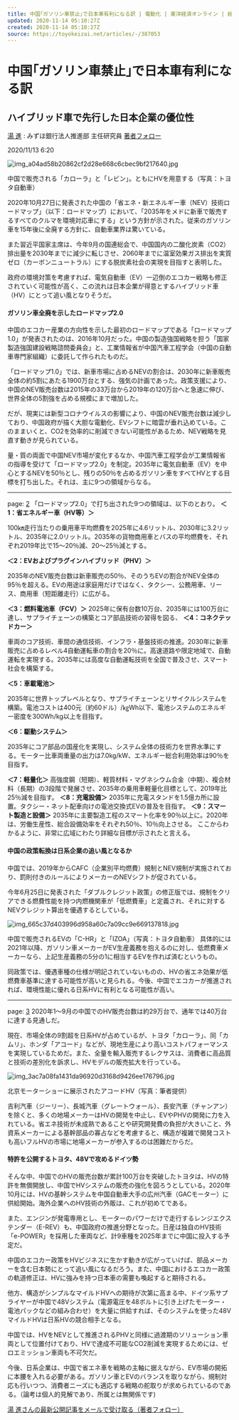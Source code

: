 ```yaml
---
title: 中国｢ガソリン車禁止｣で日本車有利になる訳 | 電動化 | 東洋経済オンライン | 経済ニュースの新基準
updated: 2020-11-14 05:10:27Z
created: 2020-11-14 05:10:27Z
source: https://toyokeizai.net/articles/-/387053
---
```


# 中国｢ガソリン車禁止｣で日本車有利になる訳

## ハイブリッド車で先行した日本企業の優位性

 [湯 進](https://toyokeizai.net/list/author/%E6%B9%AF_%E9%80%B2) : みずほ銀行法人推進部 主任研究員    [著者フォロー](https://id.toyokeizai.net/fm/?author_id=3528&author_name=%E6%B9%AF+%E9%80%B2&referer=%2Farticles%2F-%2F387053%3Fismmark%3Da)

2020/11/13 6:20

![img_a04ad58b20862cf2d28e668c6cbec9bf217640.jpg](../_resources/img_a04ad58b20862cf2d28e668c6cbec9bf217640.jpg)

中国で販売される「カローラ」と「レビン」。ともにHVを用意する（写真：トヨタ自動車）

2020年10月27日に発表された中国の「省エネ・新エネルギー車（NEV）技術ロードマップ」（以下：ロードマップ）において、「2035年をメドに新車で販売するすべてのクルマを環境対応車にする」という方針が示された。従来のガソリン車を15年後に全廃する方針に、自動車業界は驚いている。

また習近平国家主席は、今年9月の国連総会で、中国国内の二酸化炭素（CO2）排出量を2030年までに減少に転じさせ、2060年までに温室効果ガス排出を実質ゼロ（カーボンニュートラル）にする脱炭素社会の実現を目指すと表明した。

政府の環境対策を考慮すれば、電気自動車（EV）一辺倒のエコカー戦略も修正されていく可能性が高く、この流れは日本企業が得意とするハイブリッド車（HV）にとって追い風となりそうだ。

#### ガソリン車全廃を示したロードマップ2.0

中国のエコカー産業の方向性を示した最初のロードマップである「ロードマップ1.0」が発表されたのは、2016年10月だった。中国の製造強国戦略を担う「国家製造強国建設戦略諮問委員会」と、工業情報省が中国汽車工程学会（中国の自動車専門家組織）に委託して作られたものだ。

「ロードマップ1.0」では、新車市場に占めるNEVの割合は、2030年に新車販売全体の約5割にあたる1900万台とする、強気の計画であった。政策支援により、中国のNEV販売台数は2015年の33万台から2019年の120万台へと急速に伸び、世界全体の5割強を占める規模にまで増加した。

だが、現実には新型コロナウイルスの影響により、中国のNEV販売台数は減少しており、中国政府が描く大胆な電動化、EVシフトに暗雲が垂れ込めている。このままいくと、CO2を効率的に削減できない可能性があるため、NEV戦略を見直す動きが見られている。

量・質の両面で中国NEV市場が変化するなか、中国汽車工程学会が工業情報省の指導を受けて「ロードマップ2.0」を制定。2035年に電気自動車（EV）を中心とするNEVを50％とし、残りの50％を占めるガソリン車をすべてHVとする目標を打ち出した。それは、主に9つの領域からなる。

* * *

page: [2](https://toyokeizai.net/articles/-/387053?page=2)
「ロードマップ2.0」で打ち出された9つの領域は、以下のとおり。
**＜1：省エネルギー車（HV等）＞**

100㎞走行当たりの乗用車平均燃費を2025年に4.6リットル、2030年に3.2リットル、2035年に2.0リットル。2035年の貨物商用車とバスの平均燃費を、それぞれ2019年比で15～20％減、20～25％減とする。

**＜2：EVおよびプラグインハイブリッド（PHV）＞**

2035年のNEV販売台数は新車販売の50％、そのうちEVの割合がNEV全体の95％を超える。EVの用途は家庭用だけではなく、タクシー、公務用車、リース、商用車（短距離走行）に広がる。

**＜3：燃料電池車（FCV）＞**
2025年に保有台数10万台、2035年には100万台に達し、サプライチェーンの構築とコア部品技術の習得を図る、
**＜4：コネクテッドカー＞**

車両のコア技術、車間の通信技術、インフラ・基盤技術の推進。2030年に新車販売に占めるレベル4自動運転車の割合を20％に。高速道路や限定地域で、自動運転を実現する。2035年には高度な自動運転技術を全国で普及させ、スマート社会を構築する。

**＜5：車載電池＞**

2035年に世界トップレベルとなり、サプライチェーンとリサイクルシステムを構築。電池コストは400元（約60ドル）/㎏Wh以下、電池システムのエネルギー密度を300Wh/kg以上を目指す。

**＜6：駆動システム＞**

2035年にコア部品の国産化を実現し、システム全体の技術力を世界水準にする。モーター比車両重量の出力は7.0kg/kW、エネルギー総合利用効率は90％を目指す。

**＜7：軽量化＞**
高強度鋼（短期）、軽質材料・マグネシウム合金（中期）、複合材料（長期）の3段階で発展させ、2035年の乗用車軽量化目標として、2019年比25％減を目指す。
**＜8：充電設備＞**
2035年に充電スタンドを1.5億カ所に設置。タクシー・ネット配車向けの電池交換式EVの普及を目指す。
**＜9：スマート製造と設備＞**
2035年に主要製造工程のスマート化率を90％以上に。2020年は、労働生産性、総合設備効率をそれぞれ50％、10％向上させる。
ここからわかるように、非常に広域にわたり詳細な目標が示されたと言える。

#### 中国の政策転換は日系企業の追い風となるか

中国では、2019年からCAFC（企業別平均燃費）規制とNEV規制が実施されており、罰則付きのルールによりメーカーのNEVシフトが促されている。

今年6月25日に発表された「ダブルクレジット政策」の修正版では、規制をクリアできる燃費性能を持つ内燃機関車が「低燃費車」と定義され、それに対するNEVクレジット算出を優遇するとしている。

![img_665c37d403996d958a60c7a09cc9e669137818.jpg](../_resources/img_665c37d403996d958a60c7a09cc9e669137818.jpg)

中国で販売されるEVの「C-HR」と「IZOA」（写真：トヨタ自動車）
具体的には2021年以降、ガソリン車メーカーがEV生産義務を抱えるのに対し、低燃費車メーカーなら、上記生産義務の5分の1に相当するEVを作れば済むというもの。

同政策では、優遇車種の仕様が明記されていないものの、HVの省エネ効果が低燃費車基準に達する可能性が高いと見られる。今後、中国でエコカーが推進されれば、環境性能に優れる日系HVに有利となる可能性が高い。

* * *

page: [3](https://toyokeizai.net/articles/-/387053?page=3)
2020年1～9月の中国でのHV販売台数は約29万台で、通年では40万台に達する見通しだ。

現在、市場全体の9割超を日系HVが占めているが、トヨタ「カローラ」、同「カムリ」、ホンダ「アコード」などが、現地生産により高いコストパフォーマンスを実現しているためだ。また、全量を輸入販売するレクサスは、消費者に高品質と技術の差別化を訴求し、HVモデルの販売拡大を行っている。

![img_3ac7a08fa1431da96920d3168d9426ee176796.jpg](../_resources/img_3ac7a08fa1431da96920d3168d9426ee176796.jpg)

北京モーターショーに展示されたアコードHV（写真：筆者提供）

吉利汽車（ジーリー）、長城汽車（グレートウォール）、長安汽車（チャンアン）を除くと、多くの地場メーカーはHVの開発を中止し、EVやPHVの開発に力を入れている。省エネ技術が未成熟であることや研究開発費の負担が大きいこと、外資系メーカーによる基幹部品の寡占などを考慮すると、構造が複雑で開発コストも高いフルHVの市場に地場メーカーが参入するのは困難だからだ。

#### 特許を公開するトヨタ、48Vで攻めるドイツ勢

そんな中、中国でのHVの販売台数が累計100万台を突破したトヨタは、HVの特許を無償開放し、中国でHVシステムの販売の強化を図ろうとしている。2020年10月には、HVの基幹システムを中国自動車大手の広州汽車（GACモーター）に供給開始。海外企業へのHV技術の外販は、これが初めてである。

また、エンジンが発電専用とし、モーターのパワーだけで走行するレンジエクステンダー（E-REV）も、中国政府の推進分野となった。日産は独自のHV技術「e-POWER」を採用した車両など、計9車種を2025年までに中国に投入する予定だ。

中国のエコカー政策をHVビジネスに生かす動きが広がっていけば、部品メーカーを含む日本勢にとって追い風になるだろう。また、中国におけるエコカー政策の軌道修正は、HVに強みを持つ日本車の需要も喚起すると期待される。

他方、構造がシンプルなマイルドHVへの期待が次第に高まる中、ドイツ系サプライヤーが中国で48Vシステム（電源電圧を48ボルトに引き上げたモーター・電池パックなどの組み合わせ）を大量に供給すれば、そのシステムを使った48VマイルドHVは日系HVの競合相手となる。

中国では、HVをNEVとして推進されるPHVと同様に過渡期のソリューション車両として位置付けており、HVで達成不可能なCO2削減を実現するためには、ゼロエミッション車両も不可欠だ。

今後、日系企業は、中国で省エネ車を戦略の主軸に据えながら、EV市場の開拓に本腰を入れる必要がある。ガソリン車とEVのバランスを取りながら、規制対応も行いつつ、消費者ニーズにも適応する戦略の舵取りが求められているのである。（論考は個人的見解であり、所属とは無関係です)

[湯 進さんの最新公開記事をメールで受け取る（著者フォロー）](https://id.toyokeizai.net/fm/?author_id=3528&author_name=%E6%B9%AF+%E9%80%B2&referer=%2Farticles%2F-%2F387053%3Fismmark%3Da%26page%3D3)